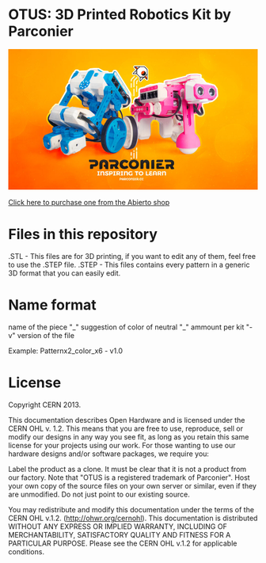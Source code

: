 


# OTUS: 3D Printed Robotics Kit by Parconier 

![alt text](https://github.com/Parconier/OTUS/blob/master/Pics/Parconier_main.jpg "OTUS")


[Click here to purchase one from the Abierto shop](https://www.abierto.cc/shop/#tags=10849|10852 "abierto.cc")


# Files in this repository

.STL - This files are for 3D printing, if you want to edit any of them, feel free to use the .STEP file.
.STEP - This files contains every pattern in a generic 3D format that you can easily edit.


# Name format


name of the piece "\_" suggestion of color of neutral "\_" ammount per kit "\- v" version of the file

Example:
Patternx2\_color\_x6 \-  v1.0



# License


Copyright CERN 2013. 

This documentation describes Open Hardware and is licensed under the CERN OHL v. 1.2. This means that you are free to use, reproduce, sell or modify our designs in any way you see fit, as long as you retain this same license for your projects using our work. For those wanting to use our hardware designs and/or software packages, we require you:

Label the product as a clone. It must be clear that it is not a product from our factory.
Note that "OTUS is a registered trademark of Parconier".
Host your own copy of the source files on your own server or similar, even if they are unmodified. Do not just point to our existing source.

You may redistribute and modify this documentation under the terms of the CERN OHL v.1.2. (http://ohwr.org/cernohl). This documentation is distributed WITHOUT ANY EXPRESS OR IMPLIED WARRANTY, INCLUDING OF MERCHANTABILITY, SATISFACTORY QUALITY AND FITNESS FOR A PARTICULAR PURPOSE. Please see the CERN OHL v.1.2 for applicable conditions.
